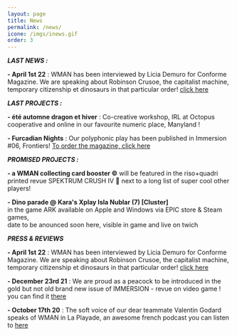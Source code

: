 ```yaml
---
layout: page
title: News
permalink: /news/
icone: /imgs/inews.gif
order: 3
---
```

***LAST NEWS :***

**- April 1st 22** : WMAN has been interviewed by Licia Demuro for Conforme Magazine. We are speaking about Robinson Crusoe, the capitalist machine, temporary citizenship et dinosaurs in that particular order! [click here](https://www.conformemagazine.com/post/wman-guild-le-collectif-d-artistes-qui-s-empare-du-jeu-vid%C3%A9o)
  
***LAST PROJECTS :***  

**- été automne dragon et hiver** : Co-creative workshop, IRL at Octopus cooperative and online in our favourite numeric place, Manyland !

**- Furcadian Nights** : Our polyphonic play has been published in Immersion #06, Frontiers! [To order the magazine, click here](https://immersion-revue.fr/numeros/immersion-6-frontieres/)

  
***PROMISED PROJECTS :***  

**- a WMAN collecting card booster ©** will be featured in the riso+quadri printed revue SPEKTRUM CRUSH IV :dragon: next to a long list of super cool other players! 

**- Dino parade @ Kara's Xplay Isla Nublar (7) [Cluster]**  
in the game ARK available on Apple and Windows via EPIC store & Steam games,  
date to be anounced soon here, visible in game and live on twich 


***PRESS & REVIEWS***

**- April 1st 22** : WMAN has been interviewed by Licia Demuro for Conforme Magazine. We are speaking about Robinson Crusoe, the capitalist machine, temporary citizenship et dinosaurs in that particular order! [click here](https://www.conformemagazine.com/post/wman-guild-le-collectif-d-artistes-qui-s-empare-du-jeu-vid%C3%A9o)

**- December 23rd 21** : We are proud as a peacock to be introduced in the gold but not old brand new issue of IMMERSION - revue on video game ! you can find it [there](https://immersion-revue.fr/numeros/immersion-5-largent/)

**- October 17th 20** : The soft voice of our dear teammate Valentin Godard speaks of WMAN in La Playade, an awesome french podcast you can listen to [here](https://laplayade.fr/) 
